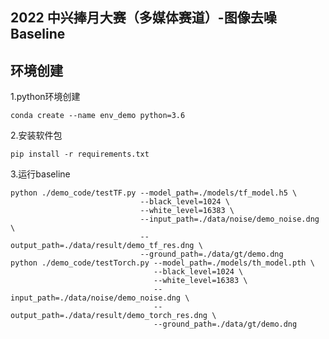 ## 2022 中兴捧月大赛（多媒体赛道）-图像去噪 Baseline

## 环境创建
1.python环境创建

    conda create --name env_demo python=3.6

2.安装软件包

    pip install -r requirements.txt

3.运行baseline
    
    python ./demo_code/testTF.py --model_path=./models/tf_model.h5 \
                                 --black_level=1024 \
                                 --white_level=16383 \
                                 --input_path=./data/noise/demo_noise.dng \
                                 --output_path=./data/result/demo_tf_res.dng \
                                 --ground_path=./data/gt/demo.dng
    python ./demo_code/testTorch.py --model_path=./models/th_model.pth \ 
                                    --black_level=1024 \
                                    --white_level=16383 \
                                    --input_path=./data/noise/demo_noise.dng \
                                    --output_path=./data/result/demo_torch_res.dng \
                                    --ground_path=./data/gt/demo.dng 
    